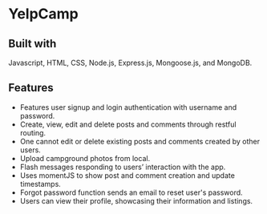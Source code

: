 # YelpCamp
 
## Built with
Javascript, HTML, CSS, Node.js, Express.js, Mongoose.js, and MongoDB.

## Features
* Features user signup and login authentication with username and password. 
* Create, view, edit and delete posts and comments through restful routing. 
* One cannot edit or delete existing posts and comments created by other users.
* Upload campground photos from local.
* Flash messages responding to users’ interaction with the app.
* Uses momentJS to show post and comment creation and update timestamps. 
* Forgot password function sends an email to reset user's password.
* Users can view their profile, showcasing their information and listings. 
